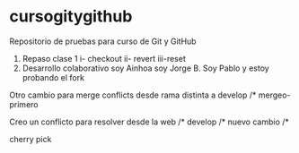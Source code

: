 # cursogitygithub
Repositorio de pruebas para curso de Git y GitHub

1) Repaso clase 1
    i-  checkout
    ii- revert
    iii-reset
2) Desarrollo colaborativo 
soy Ainhoa
soy Jorge B.
Soy Pablo y estoy probando el fork


Otro cambio para merge conflicts desde rama distinta a develop /* mergeo-primero

Creo un conflicto para resolver desde la web /* develop
                                             /*
nuevo cambio                                 /*

cherry pick
